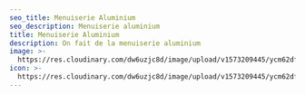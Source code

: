 ```yaml
---
seo_title: Menuiserie Aluminium
seo_description: Menuiserie aluminium
title: Menuiserie Aluminium
description: On fait de la menuiserie aluminium
image: >-
  https://res.cloudinary.com/dw6uzjc8d/image/upload/v1573209445/ycm62dfliijj8g6kcwqm.png
icon: >-
  https://res.cloudinary.com/dw6uzjc8d/image/upload/v1573209445/ycm62dfliijj8g6kcwqm.png
---
```



